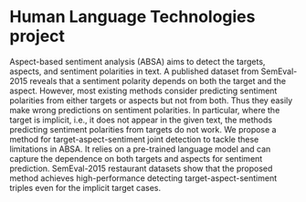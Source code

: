 # Human Language Technologies project

Aspect-based sentiment analysis (ABSA) aims to detect the targets, aspects, and sentiment polarities in text. A published dataset from SemEval-2015 reveals that a sentiment
polarity depends on both the target and the aspect. However, most existing methods consider predicting sentiment polarities from either targets or aspects but not from both. Thus
they easily make wrong predictions on sentiment polarities. In particular, where the target is
implicit, i.e., it does not appear in the given text, the methods predicting sentiment polarities
from targets do not work. We propose a method for target-aspect-sentiment joint detection
to tackle these limitations in ABSA. It relies on a pre-trained language model and can capture the dependence on both targets and aspects for sentiment prediction. SemEval-2015
restaurant datasets show that the proposed method achieves high-performance detecting
target-aspect-sentiment triples even for the implicit target cases.
